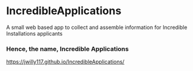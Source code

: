 # IncredibleApplications
A small web based app to collect and assemble information for Incredible Installations applicants

### Hence, the name, Incredible Applications
https://jwilly117.github.io/IncredibleApplications/

